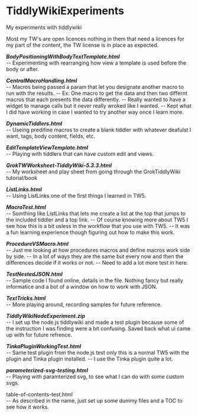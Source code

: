 # TiddlyWikiExperiments
My experiments with tiddlywiki

Most my TW's are open licences nothing in them that need a licences for my part of the content, the TW license is in place as expected.

<b><i>BodyPositioningWithBodyTextTemplate.html</i></b><br>
-- Experimenting with rearranging how view a template is used before the body or after.

<b><i>CentralMacroHandling.html</i></b><br>
-- Macros being passed a param that let you designate another macro to run with the results.
-- Ex: One macro to get the data and then two differnt macros that each presents the data differently.
-- Really wanted to have a widget to manage calls but it never really wroked like I wanted.
-- Kept what I did have working in case I wanted to try another way once I learn more.

<b><i>DynamicTiddlers.html</i></b><br>
-- Useing predifine macros to create a blank tiddler with whatever deafulst I want, tags, body content, fields, etc.

<b><i>EditTemplateViewTemplate.html</i></b><br>
-- Playing with tiddlers that can have custom edit and views.

<b><i>GrokTWWorksheet-TiddlyWiki-5.3.3.html</i></b><br>
-- My worksheet and play sheet from going through the GrokTiddlyWiki tutorial/book

<b><i>ListLinks.html</i></b><br>
-- Using ListLinks one of the first things I learned in TW5.

<b><i>MacroTest.html</i></b><br>
-- Somthing like ListLinks that lets me create a list at the top that jumps to the included tiddler and a top link.
-- Of course knowing more about TW5 I see how this is a bit usless in the workflow that you use with TW5.
-- It was a fun learning experience though figuring out how to make this work.

<b><i>ProcedureVSMacro.html</i></b><br>
-- Just me looking at how procedures macros and define macros work side by side.
-- In a lot of ways they are the same but every now and then the differences decide if it works or not.
-- Need to add a lot more test in here.

<b><i>TestNestedJSON.html</i></b><br>
-- Sample code I found online, details in the file. Nothing fancy but really informatice and a bot of a window on how to work with JSON.

<b><i>TextTricks.html</i></b><br>
-- More playing around, recording samples for future reference.

<b><i>TiddlyWikiNodeExperiment.zip</i></b><br>
-- I set up the node.js tiddlywiki and made a test plugin because some of the instruction I was finding were a bit confusing. Saved back what ui came up with for future refrence.

<b><i>TinkaPluginWorkingTest.html</i></b><br>
-- Same test plugin from the node.js test only this is a normal TW5 with the plugin and Tinka plugin installed.
-- I use the Tinka plugin quite a lot.

<b><i>parameterized-svg-testing.html</i></b><br>
-- Playing with paramterized svg, to see what I can do with some custom svgs.

table-of-contents-test.html</i></b><br>
-- As described in the name, just set up some dummy files and a TOC to see how it works.
